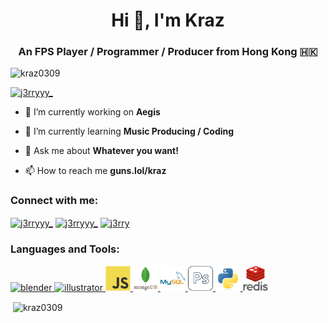 <h1 align="center">Hi 👋, I'm Kraz</h1>
<h3 align="center">An FPS Player / Programmer / Producer from Hong Kong 🇭🇰</h3>

<p align="left"> <img src="https://komarev.com/ghpvc/?username=kraz0309&label=Profile%20views&color=0e75b6&style=flat" alt="kraz0309" /> </p>

<p align="left"> <a href="https://instragram.com/j3rryyy_" target="blank"><img src="https://img.shields.io/twitter/follow/j3rryyy_?logo=twitter&style=for-the-badge" alt="j3rryyy_" /></a> </p>

- 🔭 I’m currently working on **Aegis**

- 🌱 I’m currently learning **Music Producing / Coding**

- 💬 Ask me about **Whatever you want!**

- 📫 How to reach me **guns.lol/kraz**

<h3 align="left">Connect with me:</h3>
<p align="left">
<a href="https://twitter.com/j3rryyy_" target="blank"><img align="center" src="https://raw.githubusercontent.com/rahuldkjain/github-profile-readme-generator/master/src/images/icons/Social/twitter.svg" alt="j3rryyy_" height="30" width="40" /></a>
<a href="https://instagram.com/j3rryyy_" target="blank"><img align="center" src="https://raw.githubusercontent.com/rahuldkjain/github-profile-readme-generator/master/src/images/icons/Social/instagram.svg" alt="j3rryyy_" height="30" width="40" /></a>
<a href="https://www.youtube.com/c/j3rry" target="blank"><img align="center" src="https://raw.githubusercontent.com/rahuldkjain/github-profile-readme-generator/master/src/images/icons/Social/youtube.svg" alt="j3rry" height="30" width="40" /></a>
</p>

<h3 align="left">Languages and Tools:</h3>
<p align="left"> <a href="https://www.blender.org/" target="_blank" rel="noreferrer"> <img src="https://download.blender.org/branding/community/blender_community_badge_white.svg" alt="blender" width="40" height="40"/> </a> <a href="https://www.adobe.com/in/products/illustrator.html" target="_blank" rel="noreferrer"> <img src="https://www.vectorlogo.zone/logos/adobe_illustrator/adobe_illustrator-icon.svg" alt="illustrator" width="40" height="40"/> </a> <a href="https://developer.mozilla.org/en-US/docs/Web/JavaScript" target="_blank" rel="noreferrer"> <img src="https://raw.githubusercontent.com/devicons/devicon/master/icons/javascript/javascript-original.svg" alt="javascript" width="40" height="40"/> </a> <a href="https://www.mongodb.com/" target="_blank" rel="noreferrer"> <img src="https://raw.githubusercontent.com/devicons/devicon/master/icons/mongodb/mongodb-original-wordmark.svg" alt="mongodb" width="40" height="40"/> </a> <a href="https://www.mysql.com/" target="_blank" rel="noreferrer"> <img src="https://raw.githubusercontent.com/devicons/devicon/master/icons/mysql/mysql-original-wordmark.svg" alt="mysql" width="40" height="40"/> </a> <a href="https://www.photoshop.com/en" target="_blank" rel="noreferrer"> <img src="https://raw.githubusercontent.com/devicons/devicon/master/icons/photoshop/photoshop-line.svg" alt="photoshop" width="40" height="40"/> </a> <a href="https://www.python.org" target="_blank" rel="noreferrer"> <img src="https://raw.githubusercontent.com/devicons/devicon/master/icons/python/python-original.svg" alt="python" width="40" height="40"/> </a> <a href="https://redis.io" target="_blank" rel="noreferrer"> <img src="https://raw.githubusercontent.com/devicons/devicon/master/icons/redis/redis-original-wordmark.svg" alt="redis" width="40" height="40"/> </a> </p>

<p>&nbsp;<img align="center" src="https://github-readme-stats.vercel.app/api?username=kraz0309&show_icons=true&locale=en" alt="kraz0309" /></p>
